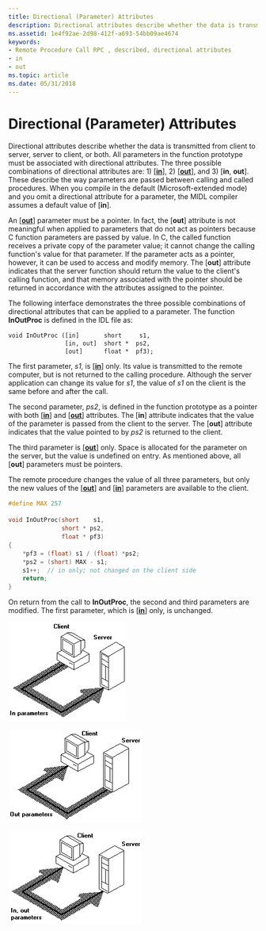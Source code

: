 ```yaml
---
title: Directional (Parameter) Attributes
description: Directional attributes describe whether the data is transmitted from client to server, server to client, or both.
ms.assetid: 1e4f92ae-2d98-412f-a693-54bb09ae4674
keywords:
- Remote Procedure Call RPC , described, directional attributes
- in
- out
ms.topic: article
ms.date: 05/31/2018
---
```


# Directional (Parameter) Attributes

Directional attributes describe whether the data is transmitted from client to server, server to client, or both. All parameters in the function prototype must be associated with directional attributes. The three possible combinations of directional attributes are: 1) \[[**in**](https://docs.microsoft.com/windows/desktop/Midl/in)\], 2) \[[**out**](https://docs.microsoft.com/windows/desktop/Midl/out-idl)\], and 3) \[**in**, **out**\]. These describe the way parameters are passed between calling and called procedures. When you compile in the default (Microsoft-extended mode) and you omit a directional attribute for a parameter, the MIDL compiler assumes a default value of \[**in**\].

An \[[**out**](https://docs.microsoft.com/windows/desktop/Midl/out-idl)\] parameter must be a pointer. In fact, the \[**out**\] attribute is not meaningful when applied to parameters that do not act as pointers because C function parameters are passed by value. In C, the called function receives a private copy of the parameter value; it cannot change the calling function's value for that parameter. If the parameter acts as a pointer, however, it can be used to access and modify memory. The \[**out**\] attribute indicates that the server function should return the value to the client's calling function, and that memory associated with the pointer should be returned in accordance with the attributes assigned to the pointer.

The following interface demonstrates the three possible combinations of directional attributes that can be applied to a parameter. The function **InOutProc** is defined in the IDL file as:

``` syntax
void InOutProc ([in]       short     s1,
                [in, out]  short *  ps2,
                [out]      float *  pf3);
```

The first parameter, *s1*, is \[[**in**](https://docs.microsoft.com/windows/desktop/Midl/in)\] only. Its value is transmitted to the remote computer, but is not returned to the calling procedure. Although the server application can change its value for *s1*, the value of *s1* on the client is the same before and after the call.

The second parameter, *ps2*, is defined in the function prototype as a pointer with both \[[**in**](https://docs.microsoft.com/windows/desktop/Midl/in)\] and \[[**out**](https://docs.microsoft.com/windows/desktop/Midl/out-idl)\] attributes. The \[**in**\] attribute indicates that the value of the parameter is passed from the client to the server. The \[**out**\] attribute indicates that the value pointed to by *ps2* is returned to the client.

The third parameter is \[[**out**](https://docs.microsoft.com/windows/desktop/Midl/out-idl)\] only. Space is allocated for the parameter on the server, but the value is undefined on entry. As mentioned above, all \[**out**\] parameters must be pointers.

The remote procedure changes the value of all three parameters, but only the new values of the \[[**out**](https://docs.microsoft.com/windows/desktop/Midl/out-idl)\] and \[[**in**](https://docs.microsoft.com/windows/desktop/Midl/in)\] parameters are available to the client.


```C++
#define MAX 257

void InOutProc(short    s1,
               short * ps2,
               float * pf3)
{
    *pf3 = (float) s1 / (float) *ps2;
    *ps2 = (short) MAX - s1;
    s1++;  // in only; not changed on the client side
    return;
}
```



On return from the call to **InOutProc**, the second and third parameters are modified. The first parameter, which is \[[**in**](https://docs.microsoft.com/windows/desktop/Midl/in)\] only, is unchanged.

![in parameters](images/prog-a22.png)

![out parameters](images/prog-a23.png)

![in-out parameters](images/prog-a21.png)

 

 





